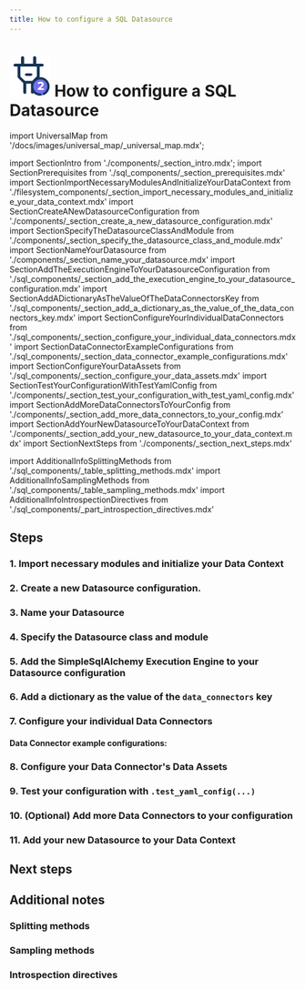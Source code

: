 ```yaml
---
title: How to configure a SQL Datasource
---
```

# [![Connect to data icon](../../../images/universal_map/Outlet-active.png)](../connect_to_data_overview.md) How to configure a SQL Datasource

import UniversalMap from '/docs/images/universal_map/_universal_map.mdx';

import SectionIntro from './components/_section_intro.mdx';
import SectionPrerequisites from './sql_components/_section_prerequisites.mdx'
import SectionImportNecessaryModulesAndInitializeYourDataContext from './filesystem_components/_section_import_necessary_modules_and_initialize_your_data_context.mdx'
import SectionCreateANewDatasourceConfiguration from './components/_section_create_a_new_datasource_configuration.mdx'
import SectionSpecifyTheDatasourceClassAndModule from './components/_section_specify_the_datasource_class_and_module.mdx'
import SectionNameYourDatasource from './components/_section_name_your_datasource.mdx'
import SectionAddTheExecutionEngineToYourDatasourceConfiguration from './sql_components/_section_add_the_execution_engine_to_your_datasource_configuration.mdx'
import SectionAddADictionaryAsTheValueOfTheDataConnectorsKey from './sql_components/_section_add_a_dictionary_as_the_value_of_the_data_connectors_key.mdx'
import SectionConfigureYourIndividualDataConnectors from './sql_components/_section_configure_your_individual_data_connectors.mdx'
import SectionDataConnectorExampleConfigurations from './sql_components/_section_data_connector_example_configurations.mdx'
import SectionConfigureYourDataAssets from './sql_components/_section_configure_your_data_assets.mdx'
import SectionTestYourConfigurationWithTestYamlConfig from './components/_section_test_your_configuration_with_test_yaml_config.mdx'
import SectionAddMoreDataConnectorsToYourConfig from './components/_section_add_more_data_connectors_to_your_config.mdx'
import SectionAddYourNewDatasourceToYourDataContext from './components/_section_add_your_new_datasource_to_your_data_context.mdx'
import SectionNextSteps from './components/_section_next_steps.mdx'

import AdditionalInfoSplittingMethods from './sql_components/_table_splitting_methods.mdx'
import AdditionalInfoSamplingMethods from './sql_components/_table_sampling_methods.mdx'
import AdditionalInfoIntrospectionDirectives from './sql_components/_part_introspection_directives.mdx'

<UniversalMap setup='inactive' connect='active' create='inactive' validate='inactive'/>

<SectionIntro backend="SQL" />

## Steps

### 1. Import necessary modules and initialize your Data Context

<SectionImportNecessaryModulesAndInitializeYourDataContext />

### 2. Create a new Datasource configuration.

<SectionCreateANewDatasourceConfiguration />

### 3. Name your Datasource

<SectionNameYourDatasource />

### 4. Specify the Datasource class and module

<SectionSpecifyTheDatasourceClassAndModule />

### 5. Add the SimpleSqlAlchemy Execution Engine to your Datasource configuration

<SectionAddTheExecutionEngineToYourDatasourceConfiguration />

### 6. Add a dictionary as the value of the `data_connectors` key

<SectionAddADictionaryAsTheValueOfTheDataConnectorsKey />

### 7. Configure your individual Data Connectors

<SectionConfigureYourIndividualDataConnectors backend="SQL" />

#### Data Connector example configurations:

<SectionDataConnectorExampleConfigurations />

### 8. Configure your Data Connector's Data Assets

<SectionConfigureYourDataAssets />

### 9. Test your configuration with `.test_yaml_config(...)`

<SectionTestYourConfigurationWithTestYamlConfig />

### 10. (Optional) Add more Data Connectors to your configuration

<SectionAddMoreDataConnectorsToYourConfig />

### 11. Add your new Datasource to your Data Context

<SectionAddYourNewDatasourceToYourDataContext />

## Next steps

<SectionNextSteps />

## Additional notes

### Splitting methods

<AdditionalInfoSplittingMethods />

### Sampling methods

<AdditionalInfoSamplingMethods />

### Introspection directives

<AdditionalInfoIntrospectionDirectives />
